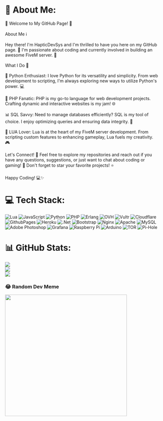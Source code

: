 # 💫 About Me:
👋 Welcome to My GitHub Page! 👋<br><br>About Me ℹ️ <br><br>Hey there! I'm HapticDevSys and I'm thrilled to have you here on my GitHub page. 🎉 I'm passionate about coding and currently involved in building an awesome FiveM server. 🚀<br><br>What I Do 💼<br><br>🐍 Python Enthusiast: I love Python for its versatility and simplicity. From web development to scripting, I'm always exploring new ways to utilize Python's power. 💻<br><br>🔧 PHP Fanatic: PHP is my go-to language for web development projects. Crafting dynamic and interactive websites is my jam! 🌐<br><br>📊 SQL Savvy: Need to manage databases efficiently? SQL is my tool of choice. I enjoy optimizing queries and ensuring data integrity. 💾<br><br>🌟 LUA Lover: Lua is at the heart of my FiveM server development. From scripting custom features to enhancing gameplay, Lua fuels my creativity. 🎮<br><br>Let's Connect! 🤝 Feel free to explore my repositories and reach out if you have any questions, suggestions, or just want to chat about coding or gaming! 📲 Don't forget to star your favorite projects! ⭐️<br><br>Happy Coding! 💻✨


# 💻 Tech Stack:
![Lua](https://img.shields.io/badge/lua-%232C2D72.svg?style=for-the-badge&logo=lua&logoColor=white) ![JavaScript](https://img.shields.io/badge/javascript-%23323330.svg?style=for-the-badge&logo=javascript&logoColor=%23F7DF1E) ![Python](https://img.shields.io/badge/python-3670A0?style=for-the-badge&logo=python&logoColor=ffdd54) ![PHP](https://img.shields.io/badge/php-%23777BB4.svg?style=for-the-badge&logo=php&logoColor=white) ![Erlang](https://img.shields.io/badge/Erlang-white.svg?style=for-the-badge&logo=erlang&logoColor=a90533) ![OVH](https://img.shields.io/badge/ovh-%23123F6D.svg?style=for-the-badge&logo=ovh&logoColor=#123F6D) ![Vultr](https://img.shields.io/badge/Vultr-007BFC.svg?style=for-the-badge&logo=vultr) ![Cloudflare](https://img.shields.io/badge/Cloudflare-F38020?style=for-the-badge&logo=Cloudflare&logoColor=white) ![GithubPages](https://img.shields.io/badge/github%20pages-121013?style=for-the-badge&logo=github&logoColor=white) ![Heroku](https://img.shields.io/badge/heroku-%23430098.svg?style=for-the-badge&logo=heroku&logoColor=white) ![.Net](https://img.shields.io/badge/.NET-5C2D91?style=for-the-badge&logo=.net&logoColor=white) ![Bootstrap](https://img.shields.io/badge/bootstrap-%238511FA.svg?style=for-the-badge&logo=bootstrap&logoColor=white) ![Nginx](https://img.shields.io/badge/nginx-%23009639.svg?style=for-the-badge&logo=nginx&logoColor=white) ![Apache](https://img.shields.io/badge/apache-%23D42029.svg?style=for-the-badge&logo=apache&logoColor=white) ![MySQL](https://img.shields.io/badge/mysql-%2300000f.svg?style=for-the-badge&logo=mysql&logoColor=white) ![Adobe Photoshop](https://img.shields.io/badge/adobe%20photoshop-%2331A8FF.svg?style=for-the-badge&logo=adobe%20photoshop&logoColor=white) ![Grafana](https://img.shields.io/badge/grafana-%23F46800.svg?style=for-the-badge&logo=grafana&logoColor=white) ![Raspberry Pi](https://img.shields.io/badge/-RaspberryPi-C51A4A?style=for-the-badge&logo=Raspberry-Pi) ![Arduino](https://img.shields.io/badge/-Arduino-00979D?style=for-the-badge&logo=Arduino&logoColor=white) ![TOR](https://img.shields.io/badge/tor-%237E4798.svg?style=for-the-badge&logo=tor-project&logoColor=white) ![Pi-Hole](https://img.shields.io/badge/pihole-%2396060C.svg?style=for-the-badge&logo=pi-hole&logoColor=white)
# 📊 GitHub Stats:
![](https://github-readme-stats.vercel.app/api?username=HapticDevSys&theme=radical&hide_border=false&include_all_commits=true&count_private=true)<br/>
![](https://github-readme-streak-stats.herokuapp.com/?user=HapticDevSys&theme=radical&hide_border=false)<br/>
![](https://github-readme-stats.vercel.app/api/top-langs/?username=HapticDevSys&theme=radical&hide_border=false&include_all_commits=true&count_private=true&layout=compact)

### 😂 Random Dev Meme
<img src='https://randommeme-five.vercel.app/' style="height: 400px;"/>
